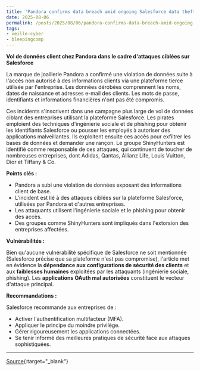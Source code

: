 ```yaml
---
title: 'Pandora confirms data breach amid ongoing Salesforce data theft attacks'
date: 2025-08-06
permalink: /posts/2025/08/06/pandora-confirms-data-breach-amid-ongoing-salesforce-data-theft-attacks/
tags:
- veille-cyber
- bleepingcomp
---
```

**Vol de données client chez Pandora dans le cadre d'attaques ciblées sur Salesforce**

La marque de joaillerie Pandora a confirmé une violation de données suite à l'accès non autorisé à des informations clients via une plateforme tierce utilisée par l'entreprise. Les données dérobées comprennent les noms, dates de naissance et adresses e-mail des clients. Les mots de passe, identifiants et informations financières n'ont pas été compromis.

Ces incidents s'inscrivent dans une campagne plus large de vol de données ciblant des entreprises utilisant la plateforme Salesforce. Les pirates emploient des techniques d'ingénierie sociale et de phishing pour obtenir les identifiants Salesforce ou pousser les employés à autoriser des applications malveillantes. Ils exploitent ensuite ces accès pour exfiltrer les bases de données et demander une rançon. Le groupe ShinyHunters est identifié comme responsable de ces attaques, qui continuent de toucher de nombreuses entreprises, dont Adidas, Qantas, Allianz Life, Louis Vuitton, Dior et Tiffany & Co.

**Points clés :**

*   Pandora a subi une violation de données exposant des informations client de base.
*   L'incident est lié à des attaques ciblées sur la plateforme Salesforce, utilisées par Pandora et d'autres entreprises.
*   Les attaquants utilisent l'ingénierie sociale et le phishing pour obtenir des accès.
*   Des groupes comme ShinyHunters sont impliqués dans l'extorsion des entreprises affectées.

**Vulnérabilités :**

Bien qu'aucune vulnérabilité spécifique de Salesforce ne soit mentionnée (Salesforce précise que sa plateforme n'est pas compromise), l'article met en évidence la **dépendance aux configurations de sécurité des clients** et aux **faiblesses humaines** exploitées par les attaquants (ingénierie sociale, phishing). Les **applications OAuth mal autorisées** constituent le vecteur d'attaque principal.

**Recommandations :**

Salesforce recommande aux entreprises de :

*   Activer l'authentification multifacteur (MFA).
*   Appliquer le principe du moindre privilège.
*   Gérer rigoureusement les applications connectées.
*   Se tenir informé des meilleures pratiques de sécurité face aux attaques sophistiquées.

---
[Source](https://www.bleepingcomputer.com/news/security/pandora-confirms-data-breach-amid-ongoing-salesforce-data-theft-attacks/){:target="_blank"}
